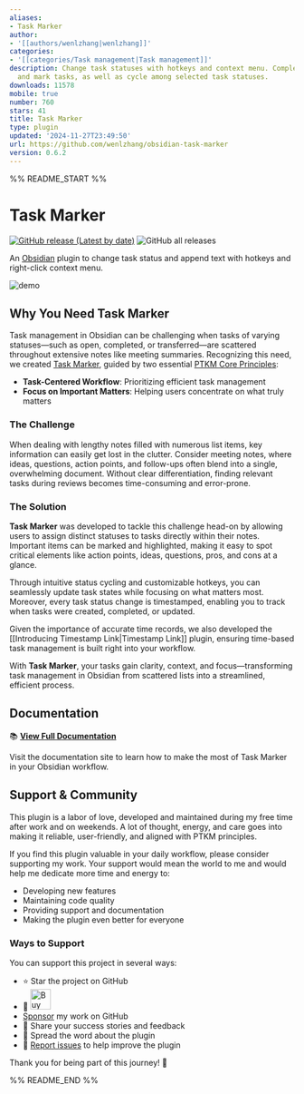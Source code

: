 ```yaml
---
aliases:
- Task Marker
author:
- '[[authors/wenlzhang|wenlzhang]]'
categories:
- '[[categories/Task management|Task management]]'
description: Change task statuses with hotkeys and context menu. Complete, cancel
  and mark tasks, as well as cycle among selected task statuses.
downloads: 11578
mobile: true
number: 760
stars: 41
title: Task Marker
type: plugin
updated: '2024-11-27T23:49:50'
url: https://github.com/wenlzhang/obsidian-task-marker
version: 0.6.2
---
```


%% README_START %%

# Task Marker

[![GitHub release (Latest by date)](https://img.shields.io/github/v/release/wenlzhang/obsidian-task-marker)](https://github.com/wenlzhang/obsidian-task-marker/releases) ![GitHub all releases](https://img.shields.io/github/downloads/wenlzhang/obsidian-task-marker/total?color=success)

An [Obsidian](https://obsidian.md/) plugin to change task status and append text with hotkeys and right-click context menu.

![demo](https://raw.githubusercontent.com/wenlzhang/obsidian-task-marker/HEAD//docs/attachment/demo.gif)

## Why You Need Task Marker

Task management in Obsidian can be challenging when tasks of varying statuses—such as open, completed, or transferred—are scattered throughout extensive notes like meeting summaries. Recognizing this need, we created [Task Marker](https://exp.ptkm.net/obsidian-task-marker), guided by two essential [PTKM Core Principles](https://exp.ptkm.net/ptkm-core-principles):

- **Task-Centered Workflow**: Prioritizing efficient task management
- **Focus on Important Matters**: Helping users concentrate on what truly matters

### The Challenge

When dealing with lengthy notes filled with numerous list items, key information can easily get lost in the clutter. Consider meeting notes, where ideas, questions, action points, and follow-ups often blend into a single, overwhelming document. Without clear differentiation, finding relevant tasks during reviews becomes time-consuming and error-prone.

### The Solution

**Task Marker** was developed to tackle this challenge head-on by allowing users to assign distinct statuses to tasks directly within their notes. Important items can be marked and highlighted, making it easy to spot critical elements like action points, ideas, questions, pros, and cons at a glance.

Through intuitive status cycling and customizable hotkeys, you can seamlessly update task states while focusing on what matters most. Moreover, every task status change is timestamped, enabling you to track when tasks were created, completed, or updated.

Given the importance of accurate time records, we also developed the [[Introducing Timestamp Link|Timestamp Link]] plugin, ensuring time-based task management is built right into your workflow.

With **Task Marker**, your tasks gain clarity, context, and focus—transforming task management in Obsidian from scattered lists into a streamlined, efficient process.

## Documentation

📚 **[View Full Documentation](https://exp.ptkm.net/obsidian-task-marker)**

Visit the documentation site to learn how to make the most of Task Marker in your Obsidian workflow.

## Support & Community

This plugin is a labor of love, developed and maintained during my free time after work and on weekends. A lot of thought, energy, and care goes into making it reliable, user-friendly, and aligned with PTKM principles.

If you find this plugin valuable in your daily workflow, please consider supporting my work. Your support would mean the world to me and would help me dedicate more time and energy to:

- Developing new features
- Maintaining code quality
- Providing support and documentation
- Making the plugin even better for everyone

### Ways to Support

You can support this project in several ways:

- ⭐ Star the project on GitHub
- 💝 <a href='https://ko-fi.com/C0C66C1TB' target='_blank'><img height='36' style='border:0px;height:36px;' src='https://storage.ko-fi.com/cdn/kofi1.png?v=3' border='0' alt='Buy Me a Coffee' /></a>
- [Sponsor](https://github.com/sponsors/wenlzhang) my work on GitHub
- 💌 Share your success stories and feedback
- 📢 Spread the word about the plugin
- 🐛 [Report issues](https://github.com/wenlzhang/obsidian-task-marker/issues) to help improve the plugin

Thank you for being part of this journey! 🙏


%% README_END %%